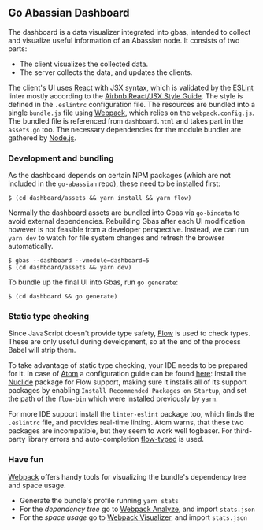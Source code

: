 ## Go Abassian Dashboard

The dashboard is a data visualizer integrated into gbas, intended to collect and visualize useful information of an Abassian node. It consists of two parts:

* The client visualizes the collected data.
* The server collects the data, and updates the clients.

The client's UI uses [React][React] with JSX syntax, which is validated by the [ESLint][ESLint] linter mostly according to the [Airbnb React/JSX Style Guide][Airbnb]. The style is defined in the `.eslintrc` configuration file. The resources are bundled into a single `bundle.js` file using [Webpack][Webpack], which relies on the `webpack.config.js`. The bundled file is referenced from `dashboard.html` and takes part in the `assets.go` too. The necessary dependencies for the module bundler are gathered by [Node.js][Node.js].

### Development and bundling

As the dashboard depends on certain NPM packages (which are not included in the `go-abassian` repo), these need to be installed first:

```
$ (cd dashboard/assets && yarn install && yarn flow)
```

Normally the dashboard assets are bundled into Gbas via `go-bindata` to avoid external dependencies. Rebuilding Gbas after each UI modification however is not feasible from a developer perspective. Instead, we can run `yarn dev` to watch for file system changes and refresh the browser automatically.

```
$ gbas --dashboard --vmodule=dashboard=5
$ (cd dashboard/assets && yarn dev)
```

To bundle up the final UI into Gbas, run `go generate`:

```
$ (cd dashboard && go generate)
```

### Static type checking

Since JavaScript doesn't provide type safety, [Flow][Flow] is used to check types. These are only useful during development, so at the end of the process Babel will strip them.

To take advantage of static type checking, your IDE needs to be prepared for it. In case of [Atom][Atom] a configuration guide can be found [here][Atom config]: Install the [Nuclide][Nuclide] package for Flow support, making sure it installs all of its support packages by enabling `Install Recommended Packages on Startup`, and set the path of the `flow-bin` which were installed previously by `yarn`.

For more IDE support install the `linter-eslint` package too, which finds the `.eslintrc` file, and provides real-time linting. Atom warns, that these two packages are incompatible, but they seem to work well togbaser. For third-party library errors and auto-completion [flow-typed][flow-typed] is used.

### Have fun

[Webpack][Webpack] offers handy tools for visualizing the bundle's dependency tree and space usage.

* Generate the bundle's profile running `yarn stats`
* For the _dependency tree_ go to [Webpack Analyze][WA], and import `stats.json`
* For the _space usage_ go to [Webpack Visualizer][WV], and import `stats.json`

[React]: https://reactjs.org/
[ESLint]: https://eslint.org/
[Airbnb]: https://github.com/airbnb/javascript/tree/master/react
[Webpack]: https://webpack.github.io/
[WA]: http://webpack.github.io/analyse/
[WV]: http://chrisbateman.github.io/webpack-visualizer/
[Node.js]: https://nodejs.org/en/
[Flow]: https://flow.org/
[Atom]: https://atom.io/
[Atom config]: https://medium.com/@fastphrase/integrating-flow-into-a-react-project-fbbc2f130eed
[Nuclide]: https://nuclide.io/docs/quick-start/getting-started/
[flow-typed]: https://github.com/flowtype/flow-typed
